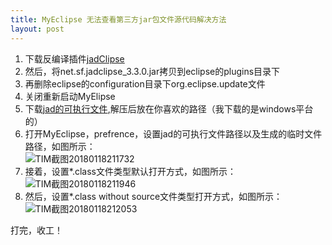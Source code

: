 ```yaml
---
title: MyEclipse 无法查看第三方jar包文件源代码解决方法
layout: post
---
```

1. 下载反编译插件[jadClipse](https://sourceforge.net/projects/jadclipse/files/)
2. 然后，将net.sf.jadclipse_3.3.0.jar拷贝到eclipse的plugins目录下
3. 再删除eclipse的configuration目录下org.eclipse.update文件
4. 关闭重新启动MyElipse
5. 下载[jad的可执行文件](http://varaneckas.com/jad/ ),解压后放在你喜欢的路径（我下载的是windows平台的）
6. 打开MyEclipse，prefrence，设置jad的可执行文件路径以及生成的临时文件路径，如图所示：  
![TIM截图20180118211732](http://p1vuoao0b.bkt.clouddn.com/JekyllWriter/TIM截图20180118211732.png)
8. 接着，设置*.class文件类型默认打开方式，如图所示：  
![TIM截图20180118211946](http://p1vuoao0b.bkt.clouddn.com/JekyllWriter/TIM截图20180118211946.png)
9. 然后，设置*.class without source文件类型打开方式，如图所示：  
![TIM截图20180118212053](http://p1vuoao0b.bkt.clouddn.com/JekyllWriter/TIM截图20180118212053.png)

打完，收工！